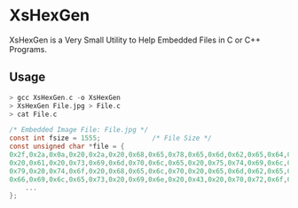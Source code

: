 # XsHexGen

XsHexGen is a Very Small Utility to Help Embedded Files in C or C++ Programs.

## Usage

```c
> gcc XsHexGen.c -o XsHexGen
> XsHexGen File.jpg > File.c
> cat File.c

/* Embedded Image File: File.jpg */
const int fsize = 1555;             /* File Size */
const unsigned char *file = {
0x2f,0x2a,0x0a,0x20,0x2a,0x20,0x68,0x65,0x78,0x65,0x6d,0x62,0x65,0x64,0x20,0x2d,
0x20,0x61,0x20,0x73,0x69,0x6d,0x70,0x6c,0x65,0x20,0x75,0x74,0x69,0x6c,0x69,0x74,
0x79,0x20,0x74,0x6f,0x20,0x68,0x65,0x6c,0x70,0x20,0x65,0x6d,0x62,0x65,0x64,0x20,
0x66,0x69,0x6c,0x65,0x73,0x20,0x69,0x6e,0x20,0x43,0x20,0x70,0x72,0x6f,0x67,0x72,
    ...
};
```